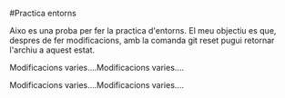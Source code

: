 
#Practica entorns

Aixo es una proba per fer la practica d'entorns.
El meu objectiu es que, despres de fer modificacions, amb la comanda
 git reset pugui retornar l'archiu a aquest estat.

Modificacions varies....Modificacions varies....


Modificacions varies....Modificacions varies....
